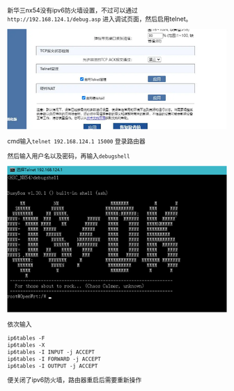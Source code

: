 
新华三nx54没有ipv6防火墙设置，不过可以通过`http://192.168.124.1/debug.asp` 进入调试页面，然后启用telnet。

![](https://github.com/zqisme/picx-images-hosting/raw/master/20230927/2023-09-27-21.14.34-192.168.124.1-e6823d256a8c.m8j1nfzykf4.webp)

cmd输入`telnet 192.168.124.1 15000` 登录路由器

然后输入用户名以及密码，再输入`debugshell` 

![](https://github.com/zqisme/picx-images-hosting/raw/master/20230927/屏幕截图(38).1u882feaqvog.png)

依次输入

```
ip6tables -F
ip6tables -X
ip6tables -I INPUT -j ACCEPT
ip6tables -I FORWARD -j ACCEPT
ip6tables -I OUTPUT -j ACCEPT
```

便关闭了ipv6防火墙，路由器重启后需要重新操作
